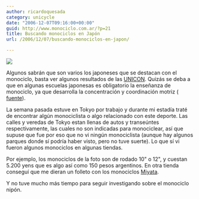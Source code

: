 ```yaml
---
author: ricardoquesada
category: unicycle
date: "2006-12-07T09:16:00+00:00"
guid: http://www.monociclo.com.ar/?p=21
title: Buscando monociclos en Japón
url: /2006/12/07/buscando-monociclos-en-japon/

---
```


![](/images/buscando-monociclos-en-japon.jpg)

Algunos sabrán que son varios los japoneses que se destacan con el monociclo,
basta ver algunos resultados de las [UNICON](http://www.unicycling.org/iuf/).
Quizás se deba a que en algunas escuelas japonesas es obligatorio la enseñanza
de monociclo,
ya que desarrolla la concentración y coordinación
motriz ( [fuente](http://www.arte.tv/fr/search__results/671346.html)).

La semana pasada estuve en Tokyo por trabajo y durante mi estadía traté de
encontrar algún monociclista o algo relacionado con este deporte.
Las calles y veredas de Tokyo estan llenas de autos y transeúntes
respectivamente,
las cuales no son indicadas para monociclear, así que supuse que fue por eso que
no vi ningún monociclista (aunque hay algunos parques donde sí podría haber
visto,
pero no tuve suerte). Lo que sí vi fueron algunos monociclos en algunas tiendas.

Por ejemplo, los monociclos de la foto son de rodado 10" o 12", y cuestan
5.200 yens que es algo así como 150 pesos argentinos.
En otra tienda conseguí que me dieran un folleto con los
monociclos [Miyata](http://www.miyatabike.com/).

Y no tuve mucho más tiempo para seguir investigando sobre el monociclo nipón.
